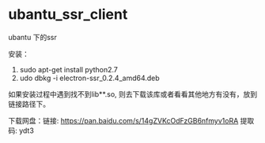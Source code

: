 # ubantu_ssr_client
ubantu 下的ssr

安装：
1. sudo apt-get install python2.7
2. udo dbkg -i electron-ssr_0.2.4_amd64.deb


如果安装过程中遇到找不到lib**.so, 则去下载该库或者看看其他地方有没有，放到链接路径下。

下载网盘：链接: https://pan.baidu.com/s/14gZVKcOdFzGB6nfmyv1oRA 提取码: ydt3 

